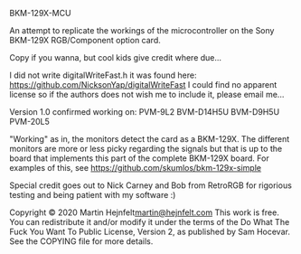 BKM-129X-MCU

An attempt to replicate the workings of the microcontroller on
the Sony BKM-129X RGB/Component option card.

Copy if you wanna, but cool kids give credit where due...

I did not write digitalWriteFast.h it was found here:
https://github.com/NicksonYap/digitalWriteFast
I could find no apparent license so if the authors does
not wish me to include it, please email me...

Version 1.0 confirmed working on:
PVM-9L2
BVM-D14H5U
BVM-D9H5U
PVM-20L5

"Working" as in, the monitors detect the card as a BKM-129X.
The different monitors are more or less picky regarding the 
signals but that is up to the board that implements this part
of the complete BKM-129X board. For examples of this, see
https://github.com/skumlos/bkm-129x-simple

Special credit goes out to Nick Carney and Bob from RetroRGB
for rigorious testing and being patient with my software :)

Copyright © 2020 Martin Hejnfelt<martin@hejnfelt.com>
This work is free. You can redistribute it and/or modify it under the
terms of the Do What The Fuck You Want To Public License, Version 2,
as published by Sam Hocevar. See the COPYING file for more details.
